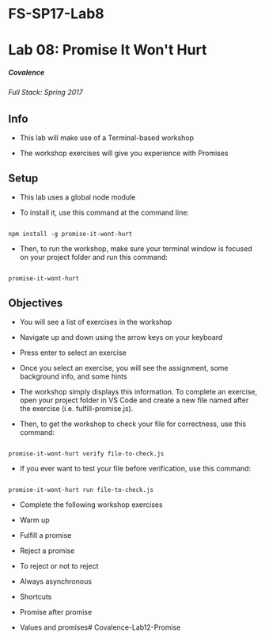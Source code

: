 # FS-SP17-Lab8
# Lab 08: Promise It Won't Hurt

##### Covalence

###### Full Stack: Spring 2017

## Info

* This lab will make use of a Terminal-based workshop

* The workshop exercises will give you experience with Promises

## Setup

* This lab uses a global node module

* To install it, use this command at the command line:

```

npm install -g promise-it-wont-hurt

```

* Then, to run the workshop, make sure your terminal window is focused on your project folder and run this command:

```

promise-it-wont-hurt

```

## Objectives

* You will see a list of exercises in the workshop

* Navigate up and down using the arrow keys on your keyboard

* Press enter to select an exercise

* Once you select an exercise, you will see the assignment, some background info, and some hints

* The workshop simply displays this information. To complete an exercise, open your project folder in VS Code and create a new file named after the exercise (i.e. fulfill-promise.js).

* Then, to get the workshop to check your file for correctness, use this command:

```

promise-it-wont-hurt verify file-to-check.js

```

* If you ever want to test your file before verification, use this command:

```

promise-it-wont-hurt run file-to-check.js

```

* Complete the following workshop exercises

* Warm up

* Fulfill a promise

* Reject a promise

* To reject or not to reject

* Always asynchronous

* Shortcuts

* Promise after promise

* Values and promises# Covalence-Lab12-Promise
